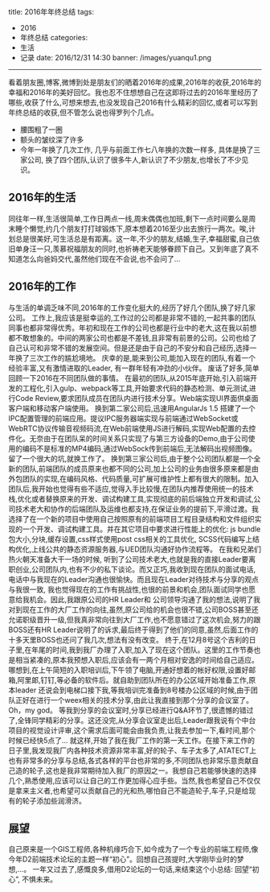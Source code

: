 title: 2016年年终总结
tags: 
- 2016
- 年终总结 
categories:
- 生活
- 记录
date: 2016/12/31 14:30
banner: /images/yuanqu1.png
---
看着朋友圈,博客,微博到处是朋友们的晒着2016年的成果,2016年的收获,2016年的幸福和2016年的美好回忆。我也忍不住想想自己在这即将过去的2016年里经历了哪些,收获了什么,可想来想去,也没发现自己2016有什么精彩的回忆,或者可以写到年终总结的收获,但不管怎么说也得罗列个几点。
* 腰围粗了一圈
* 额头的皱纹深了许多
* 今年一年换了几次工作, 几乎与前面工作七八年换的次数一样多, 具体是换了三家公司, 换了四个团队,认识了很多牛人,新认识了不少朋友,也增长了不少见识。

<!-- more -->

## 2016年的生活
同往年一样,生活很简单,工作日两点一线,周末偶偶也加班,剩下一点时间要么是周末睡个懒觉,约几个朋友打打球锻炼下,原本想着2016至少出去旅行一两次。唉,计划总是很美好,可生活总是有距离。这一年,不少的朋友,结婚,生子,幸福甜蜜,自己依旧单身汪一只,羡慕祝福朋友的同时,也祈祷老天能够眷顾下自己。又到年底了真不知道怎么向爸妈交代,虽然他们现在不会说,也不会问了...

## 2016年的工作
与生活的单调乏味不同,2016年的工作变化挺大的,经历了好几个团队,换了好几家公司。
工作上,我应该是挺幸运的,工作过的公司都是非常不错的,一起共事的团队同事也都非常得优秀。年初和现在工作的公司也都是行业中的老大,这在我以前想都不敢想象的。中间的两家公司也都是不差钱,且非常有前景的公司。公司也给了自己认可和非常不错的发展空间。但是还是由于自己的不安分和自己经历,选择一年换了三次工作的尴尬境地。
庆幸的是,能来到公司,能加入现在的团队,有着一个经验丰富,又有激情进取的Leader, 有一群年轻有冲劲的小伙伴。
废话了好多,简单回顾一下2016在不同团队做的事情。
在最初的团队,从2015年底开始,引入前端开发的工程化,引入gulp、webpack等工具,开始要求代码的静态检测、单元测试,进行Code Review,要求团队成员在团队内进行技术分享。Web端实现UI界面供桌面客户端和移动客户端使用。
换到第二家公司后,迅速用AngularJs 1.5 搭建了一个IPC配置管理的前端应用。提议IPC服务器端实现与前端通过WebSocket或WebRTC协议传输音视频码流,在Web前端使用JS进行解码,实现Web配置的去控件化。无奈由于在团队呆的时间关系只实现了与第三方设备的Demo,由于公司使用的编码不是标准的MP4编码,通过WebSock传到前端后,无法解码出视频图像。留了一个很大的坑,就换工作了。
换到第三家公司后,由于整个公司团队都是一个全新的团队,前端团队的成员原来也都不同的公司,加上公司的业务由很多原来都是由外包团队的实现,在编码风格、代码质量,可扩展可维护性上都有很大的限制。加入团队后,我开始也觉得有些不适应,觉得入手比较慢,在团队内推荐使用统一的技术栈,优化或者替换原来的开发、调试构建工具,实现彻底的前后端独立开发和调试,公司技术老大和协作的后端团队及运维也都支持,在保证业务的提前下,平滑过渡。我选择了在一个新的项目中使用自己按照原有的前端项目工程目录结构和文件组织实现的一个开发、调试构建工具。并在其它项目中要求进行性能上的优化: js bundle包大小,分块,缓存设置,css样式使用post css相关的工具优化, SCSS代码编写上结构优化,上线公共的静态资源服务器,与UED团队沟通好协作流程等。
在我和兄弟们热火朝天准备大干一场的时候, 听到了公司技术老大,也就是我的直接Leader要离职创业,公司团队内,也有不少的私下谈论。而又正巧,我收到现在团队的面试电话, 电话中与我现在的Leader沟通也很愉快。而且现在Leader对待技术与分享的观点与我很一致, 我也觉得现在的工作有挑战性,也很的前景和机会,团队面试同学也愿意给我机会。因此,我跟原公司的HR Leader和 公司领导沟通了我的想法,说明了我对到现在工作的大厂工作的向往,虽然,原公司给的机会也很不错,公司BOSS甚至还允诺职级晋升一级,但我真非常向往到大厂工作,也不愿意错过了这次机会,努力的跟BOSS还有HR Leader说明了的诉求,最后终于得到了他们的同意,虽然,后面工作的十多天里BOSS也还问了我几次,想法有没有改变。
终于,在12月8号这个吉利的日子里,在年尾的时间,我到我厂办理了入职,加入了现在这个团队。这里的工作节奏也是相当紧凑的,原本我预想入职后,应该会有一两个月相对安逸的时间给自己适应。哪想到,在上午简短的入职培训后,下午领了电脑,开通好想着的帐好权限,设置好邮箱,阿里郞,钉钉,等必备的软件后。就自助到团队所在的办公区域开始准备工作,原本leader 还说会到电梯口接下我,等我培训完准备到8号楼办公区域的时候,由于团队正好在进行一个weex相关的技术分享,由此让我直接到那个分享的会议室了。Oh，my god。 等我到分享的会议室时,分享已经进行Q&A环节了,很遗憾的错过了,全锋同学精彩的分享。这还没完,从分享会议室走出后,Leader跟我说有个中台项目的视觉设计评审,这个需求后面可能会由我负责,让我去参加一下,看时间,那个时候已经快5点了... 
就这样,开始了我在我厂工作的第一天工作。在接下来工作的日子里,我发现我厂内各种技术资源非常丰富,好的轮子、车子太多了,ATATECT上也有非常多的分享与总结,各式各样的平台也非常的多,不同团队也非常乐意贡献自己造的轮子,这也是我非常期待加入我厂的原因之一。我想自己若能够快速的选择几个,熟悉使用,应该可以让自己的工作更加得心应手些。当然,我也希望自己不仅仅是拿来主义者,也希望可以贡献自己的光和热,哪怕自己不能造轮子,车子,只是给现有的轮子添加些润滑济。

## 展望
自己原来是一个GIS工程师,各种机缘巧合下,如今成为了一个专业的前端工程师,像今年D2前端技术论坛的主题一样“初心”。回想自己孩提时,大学刚毕业时的梦想,...。
一年又过去了,感慨良多,借用D2论坛的一句话,来结束这个小总结: 回望“初心”, 不惧未来。